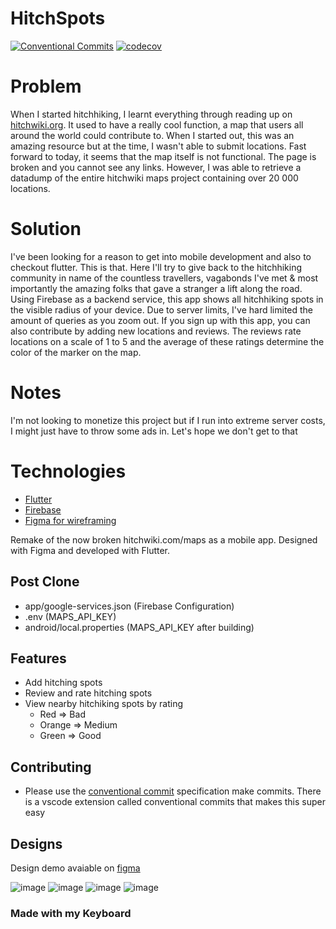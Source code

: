 # HitchSpots
[![Conventional Commits](https://img.shields.io/badge/Conventional%20Commits-1.0.0-yellow.svg)](https://conventionalcommits.org)
[![codecov](https://codecov.io/gh/dca123/hitchspots/branch/master/graph/badge.svg?token=kQp2CZw71w)](https://codecov.io/gh/dca123/hitchspots)
# Problem

When I started hitchhiking, I learnt everything through reading up on [hitchwiki.org](https://hitchwiki.org/en/Main_Page). It used to have a really cool function, a map that users all around the world could contribute to. When I started out, this was an amazing resource but at the time, I wasn't able to submit locations. Fast forward to today, it seems that the map itself is not functional. The page is broken and you cannot see any links. However, I was able to retrieve a datadump of the entire hitchwiki maps project containing over 20 000 locations.

# Solution

I've been looking for a reason to get into mobile development and also to checkout flutter. This is that. Here I'll try to give back to the hitchhiking community in name of the countless travellers, vagabonds I've met & most importantly the amazing folks that gave a stranger a lift along the road. Using Firebase as a backend service, this app shows all hitchhiking spots in the visible radius of your device. Due to server limits, I've hard limited the amount of queries as you zoom out. If you sign up with this app, you can also contribute by adding new locations and reviews. The reviews rate locations on a scale of 1 to 5 and the average of these ratings determine the color of the marker on the map.

# Notes

I'm not looking to monetize this project but if I run into extreme server costs, I might just have to throw some ads in. Let's hope we don't get to that

# Technologies

- [Flutter](flutter.dev/)
- [Firebase](https://firebase.google.com/)
- [Figma for wireframing](https://www.figma.com/file/hNgH2qIOakEKw8kp2Z8uur/HitchApp?node-id=2%3A5814)

Remake of the now broken hitchwiki.com/maps as a mobile app. Designed with Figma and developed with Flutter. 

## Post Clone
- app/google-services.json (Firebase Configuration)
- .env (MAPS_API_KEY)
- android/local.properties (MAPS_API_KEY after building)

## Features
- Add hitching spots
- Review and rate hitching spots
- View nearby hitchiking spots by rating
    - Red => Bad
    - Orange => Medium
    - Green => Good

## Contributing

- Please use the [conventional commit](https://www.conventionalcommits.org/en/v1.0.0/) specification make commits.  There is a vscode extension called conventional commits that makes this super easy

## Designs
Design demo avaiable on [figma](https://www.figma.com/file/hNgH2qIOakEKw8kp2Z8uur/HitchApp?node-id=2%3A5814)

![image](https://user-images.githubusercontent.com/3579142/124671676-76f27900-ded3-11eb-811d-0e50492a4acc.png)
![image](https://user-images.githubusercontent.com/3579142/124671689-7ce85a00-ded3-11eb-9b07-de56c2ffaf2b.png)
![image](https://user-images.githubusercontent.com/3579142/124671780-a0130980-ded3-11eb-9bf8-d6dd7c87f361.png)
![image](https://user-images.githubusercontent.com/3579142/124671653-6e01a780-ded3-11eb-98f1-8608f6322e62.png)


### Made with my Keyboard

